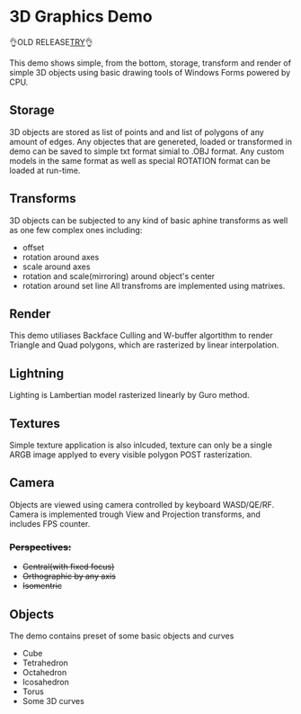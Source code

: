 # 3D Graphics Demo 
:ok_hand:OLD RELEASE[TRY](https://github.com/iolanta/3D-Graphics/releases/download/v0.6/3D_graphics.exe):ok_hand:

This demo shows simple, from the bottom, storage, transform and render of simple 3D objects using basic drawing tools of Windows Forms powered by CPU.
## Storage
3D objects are stored as list of points and and list of polygons of any amount of edges. Any objectes that are genereted, loaded or transformed in demo can be saved to simple txt format simial to .OBJ format. Any custom models in the same format as well as special ROTATION format can be loaded at run-time.
## Transforms
3D objects can be subjected to any kind of basic aphine transforms as well as one few complex ones including:
- offset
- rotation around axes
- scale around axes
- rotation and scale(mirroring) around object's center
- rotation around set line
All transfroms are implemented using matrixes.
## Render
This demo utiliases Backface Culling and W-buffer algortithm to render Triangle and Quad polygons, which are rasterized by linear interpolation. 
## Lightning
Lighting is Lambertian model rasterized linearly by Guro method. 
## Textures
Simple texture application is also inlcuded, texture can only be a single  ARGB image applyed to every visible polygon POST rasterization. 
## Camera
Objects are viewed using camera controlled by keyboard WASD/QE/RF. Camera is implemented trough View and Projection transforms, and includes FPS counter.
### ~~Perspectives:~~
- ~~Central(with fixed focus)~~
- ~~Orthographic by any axis~~
- ~~Isomentric~~
## Objects
The demo contains preset of some basic objects and curves
- Cube
- Tetrahedron
- Octahedron
- Icosahedron
- Torus
- Some 3D curves

